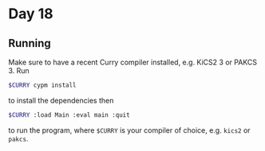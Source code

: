 # Day 18

## Running

Make sure to have a recent Curry compiler installed, e.g. KiCS2 3 or PAKCS 3. Run

```bash
$CURRY cypm install
```

to install the dependencies then

```bash
$CURRY :load Main :eval main :quit
```

to run the program, where `$CURRY` is your compiler of choice, e.g. `kics2` or `pakcs`.
